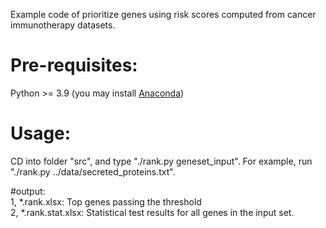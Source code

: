 Example code of prioritize genes using risk scores computed from cancer immunotherapy datasets.    

# Pre-requisites:  
Python >= 3.9 (you may install [Anaconda](https://www.anaconda.com/download))  

# Usage:  
CD into folder "src", and type "./rank.py geneset_input". For example, run "./rank.py ../data/secreted_proteins.txt".  


#output:  
1, \*.rank.xlsx: Top genes passing the threshold  
2, \*.rank.stat.xlsx: Statistical test results for all genes in the input set.  
